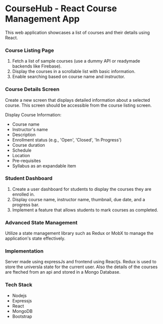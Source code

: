 # CourseHub - React Course Management App

This web application showcases a list of courses and their details using React.

### Course Listing Page

1. Fetch a list of sample courses (use a dummy API or readymade backends like Firebase).
2. Display the courses in a scrollable list with basic information.
3. Enable searching based on course name and instructor.

### Course Details Screen

Create a new screen that displays detailed information about a selected course. This screen should be accessible from the course listing screen.

Display Course Information:

- Course name
- Instructor's name
- Description
- Enrollment status (e.g., 'Open', 'Closed', 'In Progress')
- Course duration
- Schedule
- Location
- Pre-requisites
- Syllabus as an expandable item

### Student Dashboard

1. Create a user dashboard for students to display the courses they are enrolled in.
2. Display course name, instructor name, thumbnail, due date, and a progress bar.
3. Implement a feature that allows students to mark courses as completed.

### Advanced State Management

Utilize a state management library such as Redux or MobX to manage the application's state effectively.

### Implementation
Server made using expressJs and frontend using Reactjs. Redux is used to store the universla state for the current user. Also the details of the courses are fteched from an api and stored in a Mongo Database.

### Tech Stack
- Nodejs
- Expressjs
- React
- MongoDB
- Bootstrap

